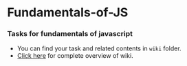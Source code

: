 # Fundamentals-of-JS

### Tasks for fundamentals of javascript

- You can find your task and related contents in `wiki` folder.
- [Click here](https://workspace.konfinity.com/wiki/fundamental-of-javascript-wiki/-/wikis/01-Introduction-to-js) for complete overview of wiki.
